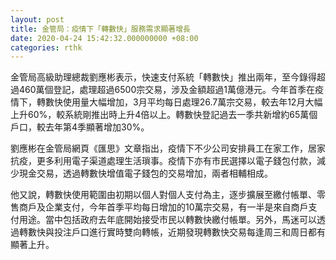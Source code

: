 ```yaml
---
layout: post
title: 金管局：疫情下「轉數快」服務需求顯著增長
date: 2020-04-24 15:42:32.000000000 +08:00
categories: rthk
---
```


金管局高級助理總裁劉應彬表示，快速支付系統「轉數快」推出兩年，至今錄得超過460萬個登記，處理超過6500宗交易，涉及金額超過1萬億港元。今年首季在疫情下，轉數快使用量大幅增加，3月平均每日處理26.7萬宗交易，較去年12月大幅上升60%，較系統剛推出時上升4倍以上。轉數快登記過去一季共新增約65萬個戶口，較去年第4季顯著增加30%。

劉應彬在金管局網頁《匯思》文章指出，疫情下不少公司安排員工在家工作，居家抗疫，更多利用電子渠道處理生活瑣事。疫情下亦有市民選擇以電子錢包付款，減少現金交易，透過轉數快增值電子錢包的交易增加，兩者相輔相成。

他又說，轉數快使用範圍由初期以個人對個人支付為主，逐步擴展至繳付帳單、零售商戶及企業支付，今年首季平均每日增加的10萬宗交易，有一半是來自商戶支付用途。當中包括政府去年底開始接受市民以轉數快繳付帳單。另外，馬迷可以透過轉數快與投注戶口進行實時雙向轉帳，近期發現轉數快交易每逢周三和周日都有顯著上升。
